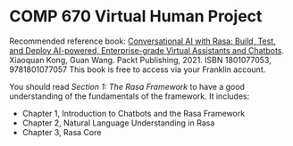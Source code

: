 # COMP 670 Virtual Human Project

Recommended reference book:
[Conversational AI with Rasa: Build, Test, and Deploy AI-powered, Enterprise-grade Virtual Assistants and Chatbots](https://learning.oreilly.com/library/view/-/9781801077057/?ar). Xiaoquan Kong, Guan Wang. Packt Publishing, 2021. ISBN	1801077053, 9781801077057
This book is free to access via your Franklin account.


You should read *Section 1: The Rasa Framework* to have a good understanding of the fundamentals of the framework. It includes:
- Chapter 1, Introduction to Chatbots and the Rasa Framework
- Chapter 2, Natural Language Understanding in Rasa
- Chapter 3, Rasa Core
